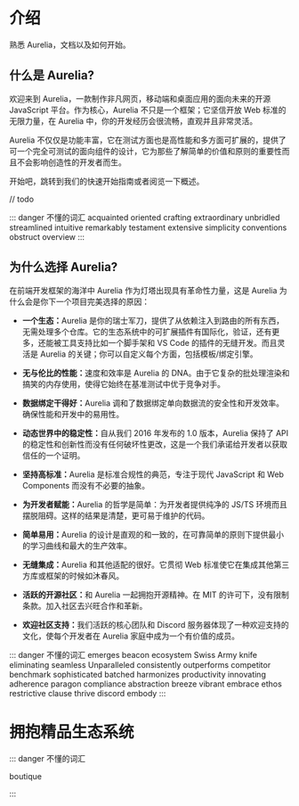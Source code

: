 # 介绍

熟悉 Aurelia，文档以及如何开始。

## 什么是 Aurelia?

欢迎来到 Aurelia，一款制作非凡网页，移动端和桌面应用的面向未来的开源 JavaScript 平台。作为核心，Aurelia 不只是一个框架；它坚信开放 Web 标准的无限力量，在 Aurelia 中，你的开发经历会很流畅，直观并且非常灵活。

Aurelia 不仅仅是功能丰富，它在测试方面也是高性能和多方面可扩展的，提供了可一个完全可测试的面向组件的设计，它为那些了解简单的价值和原则的重要性而且不会影响创造性的开发者而生。

开始吧，跳转到我们的快速开始指南或者阅览一下概述。

// todo

::: danger 不懂的词汇
acquainted
oriented
crafting
extraordinary
unbridled
streamlined
intuitive
remarkably
testament
extensive
simplicity
conventions
obstruct
overview
:::

## 为什么选择 Aurelia?

在前端开发框架的海洋中 Aurelia 作为灯塔出现具有革命性力量，这是 Aurelia 为什么会是你下一个项目完美选择的原因：

-   <strong>一个生态：</strong>Aurelia 是你的瑞士军刀，提供了从依赖注入到路由的所有东西，无需处理多个仓库。它的生态系统中的可扩展插件有国际化，验证，还有更多，还能被工具支持比如一个脚手架和 VS Code 的插件的无缝开发。而且灵活是 Aurelia 的关键；你可以自定义每个方面，包括模板/绑定引擎。

-   <strong>无与伦比的性能：</strong>速度和效率是 Aurelia 的 DNA。由于它复杂的批处理渲染和搞笑的内存使用，使得它始终在基准测试中优于竞争对手。
-   <strong>数据绑定干得好：</strong>Aurelia 调和了数据绑定单向数据流的安全性和开发效率。确保性能和开发中的易用性。
-   <strong>动态世界中的稳定性：</strong>自从我们 2016 年发布的 1.0 版本，Aurelia 保持了 API 的稳定性和创新性而没有任何破坏性更改，这是一个我们承诺给开发者以获取信任的一个证明。
-   <strong>坚持高标准：</strong>Aurelia 是标准合规性的典范，专注于现代 JavaScript 和 Web Components 而没有不必要的抽象。
-   <strong>为开发者赋能：</strong>Aurelia 的哲学是简单：为开发者提供纯净的 JS/TS 环境而且摆脱阻碍。这样的结果是清楚，更可易于维护的代码。
-   <strong>简单易用：</strong>Aurelia 的设计是直观的和一致的，在可靠简单的原则下提供最小的学习曲线和最大的生产效率。
-   <strong>无缝集成：</strong>Aurelia 和其他适配的很好。它贯彻 Web 标准使它在集成其他第三方库或框架的时候如沐春风。
-   <strong>活跃的开源社区：</strong>和 Aurelia 一起拥抱开源精神。在 MIT 的许可下，没有限制条款。加入社区去兴旺合作和革新。
-   <strong>欢迎社区支持：</strong>我们活跃的核心团队和 Discord 服务器体现了一种欢迎支持的文化，使每个开发者在 Aurelia 家庭中成为一个有价值的成员。

::: danger 不懂的词汇
emerges
beacon
ecosystem
Swiss Army knife
eliminating
seamless
Unparalleled
consistently
outperforms
competitor
benchmark
sophisticated
batched
harmonizes
productivity
innovating
adherence
paragon
compliance
abstraction
breeze
vibrant
embrace
ethos
restrictive
clause
thrive
discord
embody
:::

# 拥抱精品生态系统

::: danger 不懂的词汇

boutique

:::
